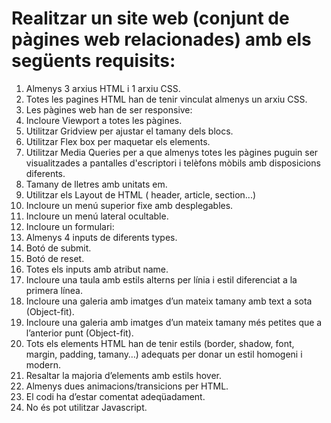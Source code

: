 # Realitzar un site web (conjunt de pàgines web relacionades) amb els següents requisits:
1. Almenys 3 arxius HTML i 1 arxiu CSS.
2. Totes les pagines HTML han de tenir vinculat almenys un arxiu CSS.
3. Les pàgines web han de ser responsive:
4. Incloure Viewport a totes les pàgines.
5. Utilitzar Gridview per ajustar el tamany dels blocs.
6. Utilitzar Flex box per maquetar els elements.
7. Utilitzar Media Queries per a que almenys totes les pàgines puguin ser visualitzades a pantalles d'escriptori i telèfons mòbils amb disposicions diferents.
8. Tamany de lletres amb unitats em.
9. Utilitzar els Layout de HTML ( header, article, section...)
10. Incloure un menú superior fixe amb desplegables.
11. Incloure un menú lateral ocultable.
12. Incloure un formulari:
13. Almenys 4 inputs de diferents types.
14. Botó de submit.
15. Botó de reset.
16. Totes els inputs amb atribut name.
17. Incloure una taula amb estils alterns per línia i estil diferenciat a la primera línea.
18. Incloure una galeria amb imatges d’un mateix tamany amb text a sota (Object-fit).
19. Incloure una galeria amb imatges d’un mateix tamany més petites que a l’anterior punt (Object-fit).	
20. Tots els elements HTML han de tenir estils (border, shadow, font, margin, padding, tamany…) adequats per donar un estil homogeni i modern.
21. Resaltar la majoria d’elements amb estils hover.
22. Almenys dues animacions/transicions per HTML.
23. El codi ha d’estar comentat adeqüadament.
24. No és pot utilitzar Javascript.
